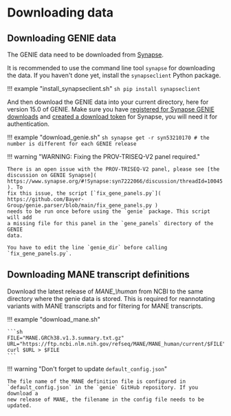 # Downloading data

## Downloading GENIE data

The GENIE data need to be downloaded from
[Synapse](https://www.synapse.org/#!Synapse:syn7222066/wiki/410924).

It is recommended to use the command line tool `synapse` for downloading the
data. If you haven't done yet, install the `synapseclient` Python package.

!!! example "install_synapseclient.sh"
    ```sh
    pip install synapseclient
    ```

And then download the GENIE data into your current directory, here for version
15.0 of GENIE. Make sure you have [registered for Synapse GENIE
downloads](https://help.synapse.org/docs/Managing-Your-Account.2055405596.html)
and [created a download token](https://www.synapse.org/#!PersonalAccessTokens:)
for Synapse, you will need it for authentication.

!!! example "download_genie.sh"
    ```sh
    synapse get -r syn53210170 # the number is different for each GENIE release
    ```

!!! warning "WARNING: Fixing the PROV-TRISEQ-V2 panel required."

    There is an open issue with the PROV-TRISEQ-V2 panel, please see [the
    discussion on GENIE Synapse](
    https://www.synapse.org/#!Synapse:syn7222066/discussion/threadId=10045 ). To
    fix this issue, the script [`fix_gene_panels.py`](
    https://github.com/Bayer-Group/genie.parser/blob/main/fix_gene_panels.py )
    needs to be run once before using the `genie` package. This script will add
    a missing file for this panel in the `gene_panels` directory of the GENIE
    data.

    You have to edit the line `genie_dir` before calling `fix_gene_panels.py`.

## Downloading MANE transcript definitions

Download the latest release of *MANE_\human* from NCBI to the same directory
where the genie data is stored. This is required for reannotating variants with
MANE transcripts and for filtering for MANE transcripts.

!!! example "download_mane.sh"

    ```sh
    FILE="MANE.GRCh38.v1.3.summary.txt.gz"
    URL="https://ftp.ncbi.nlm.nih.gov/refseq/MANE/MANE_human/current/$FILE"
    curl $URL > $FILE
    ```

!!! warning "Don't forget to update `default_config.json`"

    The file name of the MANE definition file is configured in
    `default_config.json` in the `genie` GitHub repository. If you download a
    new release of MANE, the filename in the config file needs to be updated.

